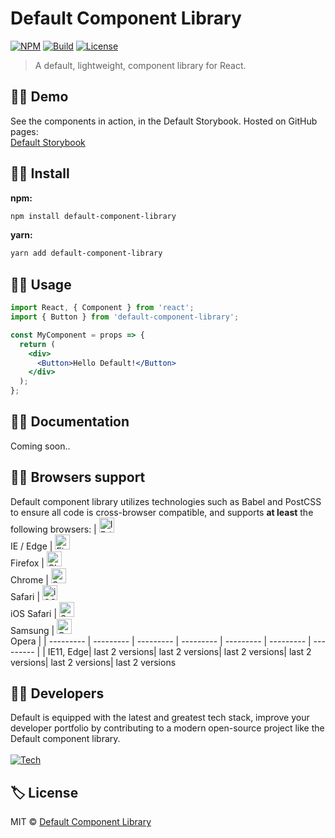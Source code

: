 # Default Component Library

[![NPM](https://img.shields.io/npm/v/default-component-library?color=%2357a9a9&style=for-the-badge)](https://www.npmjs.com/package/default-component-library)
[![Build](https://img.shields.io/badge/build-passing-%2357a9a9?style=for-the-badge)](https://github.com/Default-Component-Library/default-component-library)
[![License](https://img.shields.io/github/license/Default-Component-Library/default-component-library?color=%2357a9a9&style=for-the-badge)](https://github.com/Default-Component-Library/default-component-library/blob/master/LICENSE)

> A default, lightweight, component library for React.

## 🐱‍🚀 Demo
See the components in action, in the Default Storybook. Hosted on GitHub pages:<br>
[Default Storybook](https://default-component-library.github.io/default-component-library)

## 🐱‍🏍 Install

**npm:**
```bash
npm install default-component-library
```
**yarn:**
```bash
yarn add default-component-library
```

## 🐱‍💻 Usage
```jsx
import React, { Component } from 'react';
import { Button } from 'default-component-library';

const MyComponent = props => {
  return (
    <div>
      <Button>Hello Default!</Button>
    </div>
  );
};
```

## 🐱‍👓 Documentation
Coming soon..

## 🐱‍🐉 Browsers support
Default component library utilizes technologies such as Babel and PostCSS to ensure all code is cross-browser compatible, and supports **at least** the following browsers:
| [<img src="https://raw.githubusercontent.com/alrra/browser-logos/master/src/edge/edge_48x48.png" alt="IE / Edge" width="24px" height="24px" />](http://godban.github.io/browsers-support-badges/)<br/>IE / Edge | [<img src="https://raw.githubusercontent.com/alrra/browser-logos/master/src/firefox/firefox_48x48.png" alt="Firefox" width="24px" height="24px" />](http://godban.github.io/browsers-support-badges/)<br/>Firefox | [<img src="https://raw.githubusercontent.com/alrra/browser-logos/master/src/chrome/chrome_48x48.png" alt="Chrome" width="24px" height="24px" />](http://godban.github.io/browsers-support-badges/)<br/>Chrome | [<img src="https://raw.githubusercontent.com/alrra/browser-logos/master/src/safari/safari_48x48.png" alt="Safari" width="24px" height="24px" />](http://godban.github.io/browsers-support-badges/)<br/>Safari | [<img src="https://raw.githubusercontent.com/alrra/browser-logos/master/src/safari-ios/safari-ios_48x48.png" alt="iOS Safari" width="24px" height="24px" />](http://godban.github.io/browsers-support-badges/)<br/>iOS Safari | [<img src="https://raw.githubusercontent.com/alrra/browser-logos/master/src/samsung-internet/samsung-internet_48x48.png" alt="Samsung" width="24px" height="24px" />](http://godban.github.io/browsers-support-badges/)<br/>Samsung | [<img src="https://raw.githubusercontent.com/alrra/browser-logos/master/src/opera/opera_48x48.png" alt="Opera" width="24px" height="24px" />](http://godban.github.io/browsers-support-badges/)<br/>Opera |
| --------- | --------- | --------- | --------- | --------- | --------- | --------- |
| IE11, Edge| last 2 versions| last 2 versions| last 2 versions| last 2 versions| last 2 versions| last 2 versions

## 🐱‍👤 Developers
Default is equipped with the latest and greatest tech stack, improve your developer portfolio by contributing to a modern open-source project like the Default component library.<br><br>
[![Tech](https://user-images.githubusercontent.com/8584126/83081137-d0cc1280-a034-11ea-9879-68d5364df7a7.png)](https://github.com/Default-Component-Library/default-component-library)

## 🏷️ License

MIT © [Default Component Library](https://github.com/Default-Component-Library)